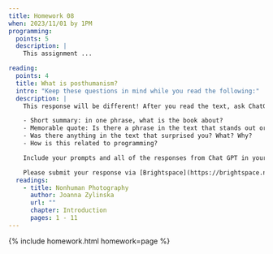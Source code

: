 ```yaml
---
title: Homework 08
when: 2023/11/01 by 1PM
programming:
  points: 5
  description: |
    This assignment ...

reading:
  points: 4
  title: What is posthumanism?
  intro: "Keep these questions in mind while you read the following:"
  description: |
    This response will be different! After you read the text, ask ChatGPT to write a 200-word response using prompts that get it to cover some of the rubric we've been using:

    - Short summary: in one phrase, what is the book about?
    - Memorable quote: Is there a phrase in the text that stands out or captures its main idea?
    - Was there anything in the text that surprised you? What? Why?
    - How is this related to programming?

    Include your prompts and all of the responses from Chat GPT in your submission.

    Please submit your response via [Brightspace](https://brightspace.nyu.edu/d2l/home/312200).
  readings:
    - title: Nonhuman Photography
      author: Joanna Zylinska
      url: ""
      chapter: Introduction
      pages: 1 - 11
---
```

{% include homework.html homework=page %}
